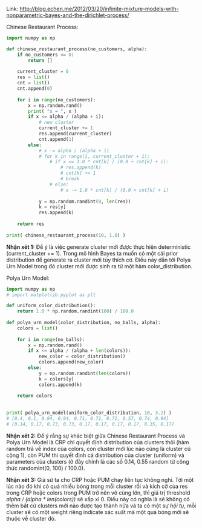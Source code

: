 Link: http://blog.echen.me/2012/03/20/infinite-mixture-models-with-nonparametric-bayes-and-the-dirichlet-process/

Chinese Restaurant Process:

```python
import numpy as np

def chinese_restaurant_process(no_customers, alpha):
    if no_customers <= 0:
        return []
        
    current_cluster = 0
    res = list()
    cnt = list()
    cnt.append(0)
    
    for i in range(no_customers):
        x = np.random.rand()
        print( "x = ", x )
        if x <= alpha / (alpha + i):
            # new cluster
            current_cluster += 1
            res.append(current_cluster)
            cnt.append(1)
        else:
            # x -= alpha / (alpha + i)
            # for k in range(1, current_cluster + 1):
                # if x <= 1.0 * cnt[k] / (0.0 + cnt[k] + i):
                    # res.append(k)
                    # cnt[k] += 1
                    # break
                # else:
                    # x -= 1.0 * cnt[k] / (0.0 + cnt[k] + i)
                    
            y = np.random.randint(0, len(res))
            k = res[y]
            res.append(k)
            
    return res
    
print( chinese_restaurant_process(10, 1.0) )
```

**Nhận xét 1:** Để ý là việc generate cluster mới được thực hiện deterministic (current_cluster += 1). Trong mô hình Bayes ta muốn có một cái prior distribution để generate ra cluster mới tùy thích cơ. Điều này dẫn tới Polya Urn Model trong đó cluster mới được sinh ra từ một hàm color_distribution.

Polya Urn Model: 

```python
import numpy as np
# import matplotlib.pyplot as plt

def uniform_color_distribution():
    return 1.0 * np.random.randint(100) / 100.0
    
def polya_urn_model(color_distribution, no_balls, alpha):
    colors = list()
    
    for i in range(no_balls):
        x = np.random.rand()
        if x <= alpha / (alpha + len(colors)):
            new_color = color_distribution()
            colors.append(new_color)
        else:
            y = np.random.randint(len(colors))
            k = colors[y]
            colors.append(k)
        
    return colors
    
    
print( polya_urn_model(uniform_color_distribution, 10, 3.2) )
# [0.4, 0.1, 0.94, 0.94, 0.71, 0.71, 0.71, 0.57, 0.74, 0.94]
# [0.14, 0.17, 0.73, 0.73, 0.17, 0.17, 0.17, 0.17, 0.35, 0.17]

```
**Nhận xét 2:** Để ý rằng sự khác biệt giữa Chinese Restaurant Process và Polya Urn Model là CRP chỉ quyết định distribution của clusters thôi (hàm random trả về index của colors, còn cluster mới lúc nào cũng là cluster cũ cộng 1), còn PUM thì quyết định cả distribution của cluster (uniform) và parameters của clusters (ở đây chính là các số 0.14, 0.55 random từ công thức randomint(0, 100) / 100.0).

**Nhận xét 3:** Giả sử ta cho CRP hoặc PUM chạy liên tục không nghỉ. Tới một lúc nào đó khi có quá nhiều bóng trong mỗi cluster rồi và kích cỡ của res trong CRP hoặc colors trong PUM trở nên vô cùng lớn, thì giá trị threshold *alpha / (alpha * len(colors))* sẽ xấp xỉ 0. Điều này có nghĩa là sẽ không có thêm bất cứ clusters mới nào được tạo thành nữa và ta có một sự *hội tụ*, mỗi cluster sẽ có một weight riêng indicate xác suất mà một quả bóng mới sẽ thuộc về cluster đó.
